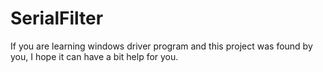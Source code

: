 # SerialFilter
If you are learning windows driver program and this project was found by you, I hope it can have a bit help for you.
